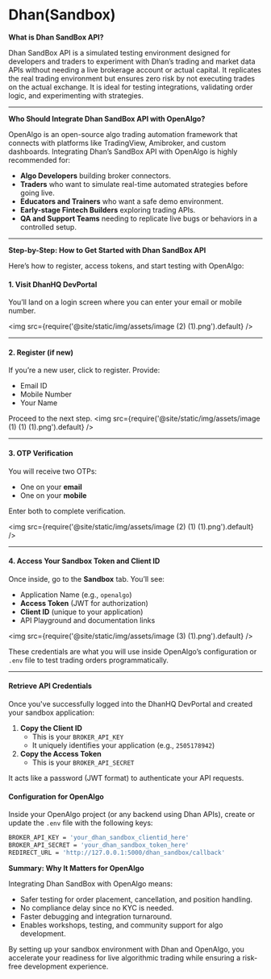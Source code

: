 # Dhan(Sandbox)

**What is Dhan SandBox API?**

Dhan SandBox API is a simulated testing environment designed for developers and traders to experiment with Dhan’s trading and market data APIs without needing a live brokerage account or actual capital. It replicates the real trading environment but ensures zero risk by not executing trades on the actual exchange. It is ideal for testing integrations, validating order logic, and experimenting with strategies.

***

**Who Should Integrate Dhan SandBox API with OpenAlgo?**

OpenAlgo is an open-source algo trading automation framework that connects with platforms like TradingView, Amibroker, and custom dashboards. Integrating Dhan’s SandBox API with OpenAlgo is highly recommended for:

* **Algo Developers** building broker connectors.
* **Traders** who want to simulate real-time automated strategies before going live.
* **Educators and Trainers** who want a safe demo environment.
* **Early-stage Fintech Builders** exploring trading APIs.
* **QA and Support Teams** needing to replicate live bugs or behaviors in a controlled setup.

***

**Step-by-Step: How to Get Started with Dhan SandBox API**

Here’s how to register, access tokens, and start testing with OpenAlgo:

#### 1. **Visit DhanHQ DevPortal**

You’ll land on a login screen where you can enter your email or mobile number.

<img
  src={require('@site/static/img/assets/image (2) (1).png').default}
/>

***

#### 2. **Register (if new)**

If you’re a new user, click to register. Provide:

* Email ID
* Mobile Number
* Your Name

Proceed to the next step.
<img
  src={require('@site/static/img/assets/image (1) (1) (1).png').default}
/>

***

#### 3. **OTP Verification**

You will receive two OTPs:

* One on your **email**
* One on your **mobile**

Enter both to complete verification.

<img
  src={require('@site/static/img/assets/image (2) (1) (1).png').default}
/>

***

#### 4. **Access Your Sandbox Token and Client ID**

Once inside, go to the **Sandbox** tab. You’ll see:

* Application Name (e.g., `openalgo`)
* **Access Token** (JWT for authorization)
* **Client ID** (unique to your application)
* API Playground and documentation links

<img
  src={require('@site/static/img/assets/image (3) (1).png').default}
/>

These credentials are what you will use inside OpenAlgo’s configuration or `.env` file to test trading orders programmatically.

***

#### Retrieve API Credentials

Once you've successfully logged into the DhanHQ DevPortal and created your sandbox application:

1. **Copy the Client ID**
   * This is your `BROKER_API_KEY`
   * It uniquely identifies your application (e.g., `2505178942`)
2. **Copy the Access Token**
   * This is your `BROKER_API_SECRET`

It acts like a password (JWT format) to authenticate your API requests.

#### Configuration for OpenAlgo

Inside your OpenAlgo project (or any backend using Dhan APIs), create or update the `.env` file with the following keys:

```bash
BROKER_API_KEY = 'your_dhan_sandbox_clientid_here' 
BROKER_API_SECRET = 'your_dhan_sandbox_token_here' 
REDIRECT_URL = 'http://127.0.0.1:5000/dhan_sandbox/callback'
```

**Summary: Why It Matters for OpenAlgo**

Integrating Dhan SandBox with OpenAlgo means:

* Safer testing for order placement, cancellation, and position handling.
* No compliance delay since no KYC is needed.
* Faster debugging and integration turnaround.
* Enables workshops, testing, and community support for algo development.

By setting up your sandbox environment with Dhan and OpenAlgo, you accelerate your readiness for live algorithmic trading while ensuring a risk-free development experience.
